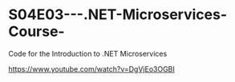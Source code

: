 # S04E03---.NET-Microservices-Course-
Code for the Introduction to .NET Microservices


https://www.youtube.com/watch?v=DgVjEo3OGBI


